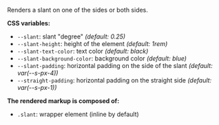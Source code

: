 Renders a slant on one of the sides or both sides.

**CSS variables:**

- `--slant`: slant "degree" _(default: 0.25)_
- `--slant-height`: height of the element _(default: 1rem)_
- `--slant-text-color`: text color _(default: black)_
- `--slant-background-color`: background color _(default: blue)_
- `--slant-padding`: horizontal padding on the side of the slant _(default: var(--s-px-4))_
- `--straight-padding`: horizontal padding on the straight side _(default: var(--s-px-1))_

**The rendered markup is composed of:**

- `.slant`: wrapper element (inline by default)
